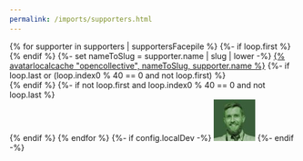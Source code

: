 ```yaml
---
permalink: /imports/supporters.html
---
```

<div class="facepile facepile-supporters">
{% for supporter in supporters | supportersFacepile %}
{%- if loop.first %}<div class="facepile-block">{% endif %}
{%- set nameToSlug = supporter.name | slug | lower -%}
	<a href="{{ supporter.website or supporter.profile }}" class="elv-externalexempt" data-supporters-slug="{{ nameToSlug }}">{% avatarlocalcache "opencollective", nameToSlug, supporter.name %}</a>
{%- if loop.last or (loop.index0 % 40 == 0 and not loop.first) %}</div>{% endif %}
{%- if not loop.first and loop.index0 % 40 == 0 and not loop.last %}<div class="facepile-block">{% endif %}
{% endfor %}
{%- if config.localDev -%}
	<a href="https://zachleat.com/" class="elv-externalexempt" data-supporters-slug="zach-leatherman"><img src="/img/avatar-local-cache/opencollective/zach-leatherman.jpg" alt="Zach Leatherman" loading="lazy" class="avatar"></a>
{%- endif -%}
</div>